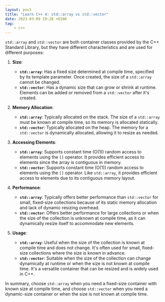 ```yaml
---
layout: post
title: "Learn C++ 4: std::array vs std::vector"
date: 2023-03-09 19:28 +0100
tag: 
    - c++
---
```


`std::array` and `std::vector` are both container classes provided by the C++ Standard Library, but they have different characteristics and are used for different purposes:

1. **Size**:
   - **`std::array`**: Has a fixed size determined at compile time, specified by its template parameter. Once created, the size of a `std::array` cannot be changed.
   - **`std::vector`**: Has a dynamic size that can grow or shrink at runtime. Elements can be added or removed from a `std::vector` after it's created.

2. **Memory Allocation**:
   - **`std::array`**: Typically allocated on the stack. The size of a `std::array` must be known at compile time, so its memory is allocated statically.
   - **`std::vector`**: Typically allocated on the heap. The memory for a `std::vector` is dynamically allocated, allowing it to resize as needed.

3. **Accessing Elements**:
   - **`std::array`**: Supports constant time (O(1)) random access to elements using the `[]` operator. It provides efficient access to elements since the array is contiguous in memory.
   - **`std::vector`**: Supports constant time (O(1)) random access to elements using the `[]` operator. Like `std::array`, it provides efficient access to elements due to its contiguous memory layout.

4. **Performance**:
   - **`std::array`**: Typically offers better performance than `std::vector` for small, fixed-size collections because of its static memory allocation and lack of dynamic resizing overhead.
   - **`std::vector`**: Offers better performance for large collections or when the size of the collection is unknown at compile time, as it can dynamically resize itself to accommodate new elements.

5. **Usage**:
   - **`std::array`**: Useful when the size of the collection is known at compile time and does not change. It's often used for small, fixed-size collections where the size is known in advance.
   - **`std::vector`**: Suitable when the size of the collection can change dynamically at runtime or when the size is not known at compile time. It's a versatile container that can be resized and is widely used in C++.

In summary, choose `std::array` when you need a fixed-size container with known size at compile time, and choose `std::vector` when you need a dynamic-size container or when the size is not known at compile time.